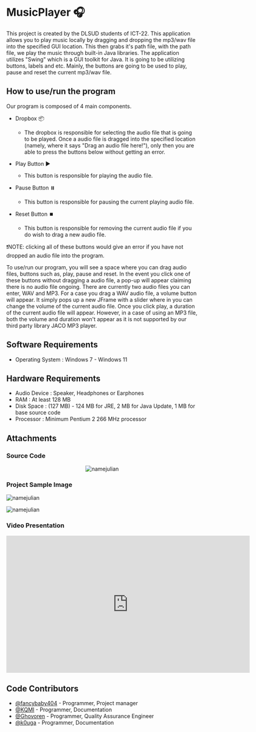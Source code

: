 # MusicPlayer 🎧

This project is created by the DLSUD students of ICT-22. This application allows you to play music locally by dragging and dropping the mp3/wav file into the specified GUI location. This then grabs it's path file, with the path file, we play the music through built-in Java libraries. The application utilizes "Swing" which is a GUI toolkit for Java. It is going to be utilizing buttons, labels and etc. Mainly, the buttons are going to be used to play, pause and reset the current mp3/wav file.

## How to use/run the program

Our program is composed of 4 main components.

- Dropbox 📦
  - The dropbox is responsible for selecting the audio file that is going to be played. Once a audio file is dragged into the specified       location (namely, where it says "Drag an audio file here!"), only then you are able to press the buttons below without getting an         error.
  
- Play Button ▶️
  - This button is responsible for playing the audio file. 
  
- Pause Button ⏸️
  - This button is responsible for pausing the current playing audio file. 

- Reset Button ⏹️
  - This button is responsible for removing the current audio file if you do wish to drag a new audio file.
  
❗NOTE: clicking all of these buttons would give an error if you have not dropped an audio file into the program.

To use/run our program, you will see a space where you can drag audio files, buttons such as, play, pause and reset. In the event you click one of these buttons without dragging a audio file, a pop-up will appear claiming there is no audio file ongoing. There are currently two audio files you can enter, WAV and MP3. For a case you drag a WAV audio file, a volume button will appear. It simply pops up a new JFrame with a slider where in you can change the volume of the current audio file. Once you click play, a duration of the current audio file will appear. However, in a case of using an MP3 file, both the volume and duration won't appear as it is not supported by our third party library JACO MP3 player.

## Software Requirements

- Operating System : Windows 7 - Windows 11

## Hardware Requirements

- Audio Device : Speaker, Headphones or Earphones
- RAM : At least 128 MB
- Disk Space : (127 MB) - 124 MB for JRE, 2 MB for Java Update, 1 MB for base source code
- Processor : Minimum Pentium 2 266 MHz processor


## Attachments

### Source Code

<p align="center">
  <img src="https://user-images.githubusercontent.com/53817791/158954093-c356c00f-0c20-4189-8a86-55958ca31ea6.png" alt="namejulian"/>
</p>


### Project Sample Image

<p>
  <img src="https://user-images.githubusercontent.com/53817791/158954049-d0e6370c-a468-4c64-b912-54d4f362d06f.png" alt="namejulian"/>
</p>

<p>
  <img src="https://user-images.githubusercontent.com/53817791/158953998-180a1635-a33b-4c8e-a402-6063ca7bf156.png" alt="namejulian"/>
</p>

### Video Presentation

<iframe width="640" height="360" src="https://web.microsoftstream.com/embed/video/bdbbd3e3-dfef-48cf-bb5b-b8d3974aa7fd?autoplay=false&showinfo=true" allowfullscreen style="border:none;"></iframe>

## Code Contributors

- [@fancybaby404](https://github.com/fancybaby404) - Programmer, Project manager
- [@KQMI](https://github.com/KQMl) - Programmer, Documentation
- [@Ghovoren](https://github.com/Ghovoren) - Programmer, Quality Assurance Engineer
- [@k0uga](https://github.com/k0uga) - Programmer, Documentation




